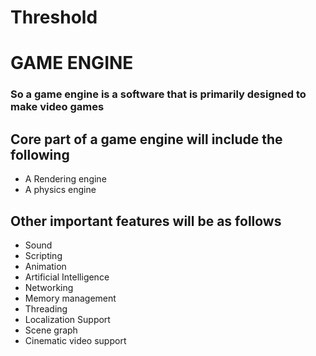 # Threshold

# GAME ENGINE 

### So a game engine is a software that is primarily designed to make video games

## Core part of a game engine will include the following ##

* A Rendering engine
* A physics engine

## Other important features will be as follows

* Sound
* Scripting
* Animation
* Artificial Intelligence
* Networking
* Memory management
* Threading
* Localization Support
* Scene graph
* Cinematic video support
